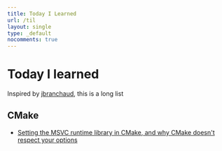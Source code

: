 ```yaml
---
title: Today I Learned
url: /til
layout: single
type: _default
nocomments: true
---
```

<!-- x_ -->

# Today I learned

Inspired by [jbranchaud](https://github.com/jbranchaud/til), this is a long list 


## CMake

* [Setting the MSVC runtime library in CMake, and why CMake doesn't respect your options](/til/cmake/runtime-library-options-ignored.html)
